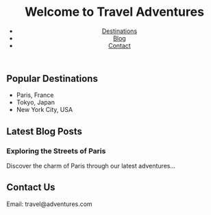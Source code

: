 <!DOCTYPE html>
<html lang="en">
<head>
    <meta charset="UTF-8">
    <meta name="viewport" content="width=device-width, initial-scale=1.0">
    <title>Travel Adventures</title>
    <link rel="stylesheet" href="styles.css">
</head>
<body>
    <header>
        <h1>Welcome to Travel Adventures</h1>
        <nav>
            <ul>
                <li><a href="#destinations">Destinations</a></li>
                <li><a href="#blog">Blog</a></li>
                <li><a href="#contact">Contact</a></li>
            </ul>
        </nav>
    </header>
    <section id="destinations">
        <h2>Popular Destinations</h2>
        <ul>
            <li>Paris, France</li>
            <li>Tokyo, Japan</li>
            <li>New York City, USA</li>
        </ul>
    </section>
    <section id="blog">
        <h2>Latest Blog Posts</h2>
        <article>
            <h3>Exploring the Streets of Paris</h3>
            <p>Discover the charm of Paris through our latest adventures...</p>
        </article>
    </section>
    <footer>
        <h2>Contact Us</h2>
        <p>Email: travel@adventures.com</p>
    </footer>
</body>
</html>

